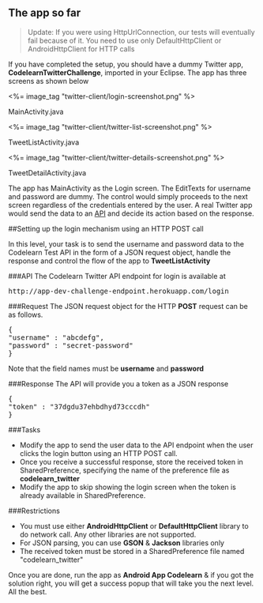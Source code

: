 ## The app so far

> Update: If you were using HttpUrlConnection, our tests will eventually fail because of it. You need to use only DefaultHttpClient or AndroidHttpClient for HTTP calls

If you have completed the setup, you should have a dummy Twitter app, **CodelearnTwitterChallenge**, imported in your Eclipse. The app has three screens as shown below

<div class="row-fluid">
	<div class="span4">
		<div class="vertical-align-me">
			<%= image_tag "twitter-client/login-screenshot.png" %>
			<p class="ac">MainActivity.java</p>
		</div>
	</div>
	<div class="span4">
		<%= image_tag "twitter-client/twitter-list-screenshot.png" %>
		<p class="ac">TweetListActivity.java</p>
	</div>
	<div class="span4">
		<%= image_tag "twitter-client/twitter-details-screenshot.png" %>
		<p class="ac">TweetDetailActivity.java</p>
	</div>
</div>

The app has MainActivity as the Login screen. The EditTexts for username and password are dummy. The control would simply proceeds to the next screen regardless of the credentials entered by the user. A real Twitter app would send the data to an [API](https://en.wikipedia.org/wiki/Application_programming_interface) and decide its action based on the response.

##Setting up the login mechanism using an HTTP POST call

In this level, your task is to send the username and password data to the Codelearn Test API in the form of a JSON request object, handle the response and control the flow of the app to **TweetListActivity**


###API
The Codelearn Twitter API endpoint for login is available at

<pre>
http://app-dev-challenge-endpoint.herokuapp.com/login
</pre>

###Request
The JSON request object for the HTTP **POST** request can be as follows.
<pre>
{
"username" : "abcdefg",
"password" : "secret-password"
}
</pre>

Note that the field names must be **username** and **password**

###Response
The API will provide you a token as a JSON response

<pre>
{
"token" : "37dgdu37ehbdhyd73cccdh"
}
</pre>

###Tasks
* Modify the app to send the user data to the API endpoint when the user clicks the login button using an HTTP POST call.
* Once you receive a successful response, store the received token in SharedPreference, specifying the name of the preference file as **codelearn_twitter**
* Modify the app to skip showing the login screen when the token is already available in SharedPreference.

###Restrictions
* You must use either **AndroidHttpClient** or **DefaultHttpClient** library to do network call. Any other libraries are not supported.
* For JSON parsing, you can use **GSON** & **Jackson** libraries only
* The received token must be stored in a SharedPreference file named "codelearn_twitter"

Once you are done, run the app as **Android App Codelearn** & if you got the solution right, you will get a success popup that will take you the next level. All the best.
